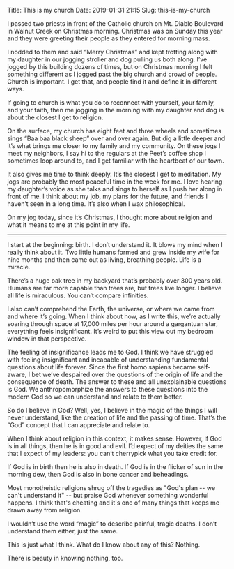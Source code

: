 Title: This is my church
Date: 2019-01-31 21:15
Slug: this-is-my-church

I passed two priests in front of the Catholic church on Mt. Diablo Boulevard in Walnut Creek on Christmas morning. Christmas was on Sunday this year and they were greeting their people as they entered for morning mass. 

I nodded to them and said “Merry Christmas” and kept trotting along with my daughter in our jogging stroller and dog pulling us both along. I’ve jogged by this building dozens of times, but on Christmas morning I felt something different as I jogged past the big church and crowd of people. Church is important. I get that, and people find it and define it in different ways. 

If going to church is what you do to reconnect with yourself, your family, and your faith, then me jogging in the morning with my daughter and dog is about the closest I get to religion. 

On the surface, my church has eight feet and three wheels and sometimes sings “Baa baa black sheep” over and over again. But dig a little deeper and it’s what brings me closer to my family and my community. On these jogs I meet my neighbors, I say hi to the regulars at the Peet’s coffee shop I sometimes loop around to, and I get familiar with the heartbeat of our town. 

It also gives me time to think deeply. It’s the closest I get to meditation. My jogs are probably the most peaceful time in the week for me. I love hearing my daughter’s voice as she talks and sings to herself as I push her along in front of me. I think about my job, my plans for the future, and friends I haven’t seen in a long time. It’s also when I wax philosophical. 

On my jog today, since it’s Christmas, I thought more about religion and what it means to me at this point in my life. 

---

I start at the beginning: birth. I don’t understand it. It blows my mind when I really think about it. Two little humans formed and grew inside my wife for nine months and then came out as living, breathing people. Life is a miracle. 

There’s a huge oak tree in my backyard that’s probably over 300 years old. Humans are far more capable than trees are, but trees live longer. I believe all life is miraculous. You can’t compare infinities. 

I also can’t comprehend the Earth, the universe, or where we came from and where it’s going. When I think about how, as I write this, we’re actually soaring through space at 17,000 miles per hour around a gargantuan star, everything feels insignificant. It’s weird to put this view out my bedroom window in that perspective. 

The feeling of insignificance leads me to God. I think we have struggled with feeling insignificant and incapable of understanding fundamental questions about life forever. Since the first homo sapiens became self-aware, I bet we’ve despaired over the questions of the origin of life and the consequence of death. The answer to these and all unexplainable questions is God. We anthropomorphize the answers to these questions into the modern God so we can understand and relate to them better.

So do I believe in God? Well, yes, I believe in the magic of the things I will never understand, like the creation of life and the passing of time. That’s the “God” concept that I can appreciate and relate to. 

When I think about religion in this context, it makes sense. However, if God is in all things, then he is in good and evil. I’d expect of my deities the same that I expect of my leaders: you can’t cherrypick what you take credit for. 

If God is in birth then he is also in death. If God is in the flicker of sun in the morning dew, then God is also in bone cancer and beheadings. 

Most monotheistic religions shrug off the tragedies as "God's plan -- we can't understand it" -- but praise God whenever something wonderful happens. I think that's cheating and it's one of many things that keeps me drawn away from religion.  

I wouldn’t use the word “magic” to describe painful, tragic deaths. I don’t understand them either, just the same. 

This is just what I think. What do I know about any of this? Nothing. 

There is beauty in knowing nothing, too.